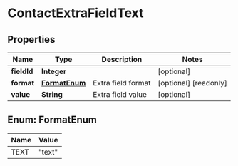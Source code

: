 

# ContactExtraFieldText


## Properties

| Name | Type | Description | Notes |
|------------ | ------------- | ------------- | -------------|
|**fieldId** | **Integer** |  |  [optional] |
|**format** | [**FormatEnum**](#FormatEnum) | Extra field format |  [optional] [readonly] |
|**value** | **String** | Extra field value |  [optional] |



## Enum: FormatEnum

| Name | Value |
|---- | -----|
| TEXT | &quot;text&quot; |



